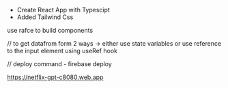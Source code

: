- Create React App with Typescipt 
- Added Tailwind Css

use rafce to build components

// to get datafrom form 2 ways -> either use state variables or use reference to the input element using useRef hook

// deploy command - firebase deploy

https://netflix-gpt-c8080.web.app
